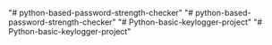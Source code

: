 "# python-based-password-strength-checker" 
"# python-based-password-strength-checker" 
"# Python-basic-keylogger-project" 
"# Python-basic-keylogger-project" 

